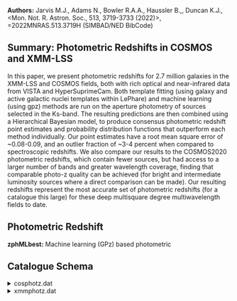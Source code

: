 **Authors:** Jarvis M.J., Adams N., Bowler R.A.A., Haussler B.,, Duncan K.J., <Mon. Not. R. Astron. Soc., 513, 3719-3733 (2022)>, =2022MNRAS.513.3719H (SIMBAD/NED BibCode)

## Summary: Photometric Redshifts in COSMOS and XMM-LSS 

In this paper, we present photometric redshifts for 2.7 million galaxies in the XMM-LSS and COSMOS fields, both with rich optical and near-infrared data from VISTA and HyperSuprimeCam. Both template fitting (using galaxy and active galactic nuclei templates within LePhare) and machine learning (using gpz) methods are run on the aperture photometry of sources selected in the Ks-band. The resulting predictions are then combined using a Hierarchical Bayesian model, to produce consensus photometric redshift point estimates and probability distribution functions that outperform each method individually. Our point estimates have a root mean square error of ~0.08-0.09, and an outlier fraction of ~3-4 percent when compared to spectroscopic redshifts. We also compare our results to the COSMOS2020 photometric redshifts, which contain fewer sources, but had access to a larger number of bands and greater wavelength coverage, finding that comparable photo-z quality can be achieved (for bright and intermediate luminosity sources where a direct comparison can be made). Our resulting redshifts represent the most accurate set of photometric redshifts (for a catalogue this large) for these deep multisquare degree multiwavelength fields to date.

## Photometric Redshift 
 
**zphMLbest:** Machine learning (GPz) based photometric 
 

## Catalogue Schema

<details>
<summary>cosphotz.dat</summary>

| Bytes   | Format   | Units    | Label       | Explanations                               |
|:--------|:---------|:---------|:------------|:-------------------------------------------|
| 1- 18   | F18.14   | deg      | RAdeg       | Celestial right ascension (J2000) (RA2000) |
| 20- 37  | F18.16   | deg      | DEdeg       | Celestial declination (J2000) (DEC2000)    |
| 39- 48  | F10.8    | ---      | zphMLbest   | Machine learning (GPz) based photometric   |
| 50- 57  | F8.6     | ---      | e_zphMLbest | Uncertainty on zphMLbest (photo_z_ML_err)  |
| 59- 78  | F20.18   | ---      | zphTemp     | Template fitting (LePhare) based           |
| 80- 98  | F19.17   | ---      | e_zphTemp   | Uncertainty on zphTemp                     |
| 100-120 | F21.19   | ---      | zphHBbest   | Hybrid (Hierarchical Bayesian combination) |
| 122-141 | E20.18   | ---      | e_zphHBbest | ? Uncertainty on zphHBbest                 |
| 143     | I1       | ---      | Flag        | [0/1] Flag identifying quality of          |
| 145-167 | E23.17   | mW/m2/Hz | FCFHT-u     | ?=-99 u-band flux (from CFHT data)         |
| 169-191 | E23.17   | mW/m2/Hz | FHSC-g      | ?=-99 g-band flux (from HSC data)          |
| 193-215 | E23.17   | mW/m2/Hz | FHSC-r      | ?=-99 r-band flux (from HSC data)          |
| 217-239 | E23.17   | mW/m2/Hz | FHSC-i      | ?=-99 i-band flux (from HSC data)          |
| 241-263 | E23.17   | mW/m2/Hz | FHSC-z      | ?=-99 z-band flux (from HSC data)          |
| 265-287 | E23.17   | mW/m2/Hz | FHSC-y      | ?=-99 y-band flux (from HSC data)          |
| 289-311 | E23.17   | mW/m2/Hz | FVISTA-Y    | ?=-99 Y-band flux (from VISTA data)        |
| 313-335 | E23.17   | mW/m2/Hz | FVISTA-J    | ?=-99 J-band flux (from VISTA data)        |
| 337-359 | E23.17   | mW/m2/Hz | FVISTA-H    | ?=-99 H-band flux (from VISTA data)        |
| 361-383 | E23.17   | mW/m2/Hz | FVISTA-Ks   | ?=-99 Ks-band flux (from VISTA data)       |
| 385-407 | E23.17   | mW/m2/Hz | e_FCFHT-u   | []?=-99 Uncertainty on u-band flux         |
| 409-431 | E23.17   | mW/m2/Hz | e_FHSC-g    | ?=-99 Uncertainty on g-band flux           |
| 433-455 | E23.17   | mW/m2/Hz | e_FHSC-r    | ?=-99 Uncertainty on r-band flux           |
| 457-479 | E23.17   | mW/m2/Hz | e_FHSC-i    | ?=-99 Uncertainty on i-band flux           |
| 481-503 | E23.17   | mW/m2/Hz | e_FHSC-z    | ?=-99 Uncertainty on z-band flux           |
| 505-527 | E23.17   | mW/m2/Hz | e_FHSC-y    | ?=-99 Uncertainty on y-band flux           |
| 529-550 | E22.17   | mW/m2/Hz | e_FVISTA-Y  | Uncertainty on Y-band flux                 |
| 552-573 | E22.17   | mW/m2/Hz | e_FVISTA-J  | Uncertainty on J-band flux                 |
| 575-596 | E22.17   | mW/m2/Hz | e_FVISTA-H  | Uncertainty on H-band flux                 |
| 598-619 | E22.17   | mW/m2/Hz | e_FVISTA-Ks | ? Uncertainty on Ks-band flux              |
</details>

<details>
<summary>xmmphotz.dat</summary>

| Bytes   | Format   | Units    | Label       | Explanations                               |
|:--------|:---------|:---------|:------------|:-------------------------------------------|
| 1- 18   | F18.15   | deg      | RAdeg       | Celestial right ascension (J2000) (RA2000) |
| 20- 38  | F19.16   | deg      | DEdeg       | Celestial declination (J2000) (DEC2000)    |
| 40- 49  | E10.5    | ---      | zphMLbest   | Machine learning (GPz) based photometric   |
| 51- 58  | F8.6     | ---      | e_zphMLbest | Uncertainty on zphMLbest (photo_z_ML_e)    |
| 60- 80  | F21.19   | ---      | zphTemp     | Template fitting (LePhare) based           |
| 82-100  | F19.17   | ---      | e_zphTemp   | Uncertainty on zphTemp (photo_z_TEMP)      |
| 102-122 | F21.19   | ---      | zphHBbest   | Hybrid (Hierarchical Bayesian combination) |
| 124-145 | F22.18   | ---      | e_zphHBbest | ? Uncertainty on zphHBbest (photo_z_HB_e)  |
| 147     | I1       | ---      | Flag        | [0/1] Flag identifying quality of photo-z  |
| 149-172 | E24.1    | mW/m2/Hz | FCFHT-u     | ?=-99 u-band flux (from CFHT data)         |
| 174-197 | E24.17   | mW/m2/Hz | FHSC-g      | ?=-99 g-band flux (from HSC data)          |
| 199-222 | E24.17   | mW/m2/Hz | FHSC-r      | ?=-99 r-band flux (from HSC data)          |
| 224-247 | E24.17   | mW/m2/Hz | FHSC-i      | ?=-99 i-band flux (from HSC data)          |
| 249-272 | E24.17   | mW/m2/Hz | FHSC-z      | ?=-99 z-band flux (from HSC data)          |
| 274-297 | E24.17   | mW/m2/Hz | FHSC-y      | ?=-99 y-band flux (from HSC data)          |
| 299-322 | E24.17   | mW/m2/Hz | FVISTA-Y    | ?=-99 Y-band flux (from VISTA data)        |
| 324-347 | E24.17   | mW/m2/Hz | FVISTA-J    | ?=-99 J-band flux (from VISTA data)        |
| 349-372 | E24.17   | mW/m2/Hz | FVISTA-H    | ?=-99 H-band flux (from VISTA data)        |
| 374-397 | E24.17   | mW/m2/Hz | FVISTA-Ks   | ?=-99 Ks-band flux (from VISTA data)       |
| 399-421 | E23.17   | mW/m2/Hz | e_FCFHT-u   | ?=-99 Uncertainty on u-band flux           |
| 423-445 | E23.17   | mW/m2/Hz | e_FHSC-g    | ?=-99 Uncertainty on g-band flux           |
| 447-469 | E23.17   | mW/m2/Hz | e_FHSC-r    | ?=-99 Uncertainty on r-band flux           |
| 471-493 | E23.17   | mW/m2/Hz | e_FHSC-i    | ?=-99 Uncertainty on i-band flux           |
| 495-517 | E23.17   | mW/m2/Hz | e_FHSC-z    | ?=-99 Uncertainty on z-band flux           |
| 519-541 | E23.17   | mW/m2/Hz | e_FHSC-y    | ?=-99 Uncertainty on y-band flux           |
| 543-564 | E22.17   | mW/m2/Hz | e_FVISTA-Y  | ?=-99 Uncertainty on Y-band flux           |
| 566-587 | E22.17   | mW/m2/Hz | e_FVISTA-J  | ?=-99 Uncertainty on J-band flux           |
| 589-610 | E22.17   | mW/m2/Hz | e_FVISTA-H  | ?=-99 Uncertainty on H-band flux           |
| 612-633 | E22.17   | mW/m2/Hz | e_FVISTA-Ks | ?=-99 Uncertainty on Ks-band flux          |
</details>
